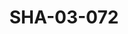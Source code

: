 ---
pid: SHA-03-072
title: SHA-03-072
language: en
original_label: 
rights: Sharhabil Ahmed
location_of_original: Sharhabil Ahmed
photographer_or_studio: French Cultural Center Khartoum
scanned_from: photograph 10.2 by 15
_date: 2000s
location: Khartoum, French Cultural Center
description: Sharhabil Ahmed Muhammad Wardi and Minister Abdel Basil
additional_notes: 
permission_display: 'yes'
on_server: 'no'
on_website: 'no'
permalink: /photopages/en/SHA-03-072.html
layout: photo-page
---